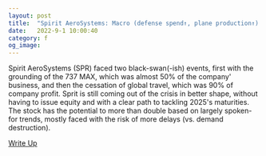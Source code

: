 ```yaml
---
layout: post
title:  "Spirit AeroSystems: Macro (defense spend↑, plane production↑) and idio (cost basis↓, revenue potential↑) moving in the right direction for SPR (↑ and to the →)."
date:   2022-9-1 10:00:40
category: f
og_image:
---
```


Spirit AeroSystems (SPR) faced two black-swan(-ish) events, first with the grounding of the 737 MAX, which was almost 50% of the company' business, and then the cessation of global travel, which was 90% of company profit. Sprit is still coming out of the crisis in better shape, without having to issue equity and with a clear path to tackling 2025's maturities. The stock has the potential to more than double based on largely spoken-for trends, mostly faced with the risk of more delays (vs. demand destruction).


<a href="https://csahil.github.io/assets/SPR.pdf">Write Up</a>
